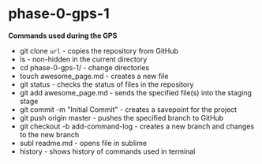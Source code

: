 # phase-0-gps-1

**Commands used during the GPS**
* git clone `url` - copies the repository from GitHub
* ls - non-hidden in the current directory
* cd phase-0-gps-1/ - change directories
* touch awesome_page.md - creates a new file
* git status - checks the status of files in the repository
* git add awesome_page.md - sends the specified file(s) into the staging stage
* git commit -m "Initial Commit" - creates a savepoint for the project
* git push origin master - pushes the specified branch to GitHub
* git checkout -b add-command-log - creates a new branch and changes to the new branch
* subl readme.md - opens file in sublime
* history - shows history of commands used in terminal